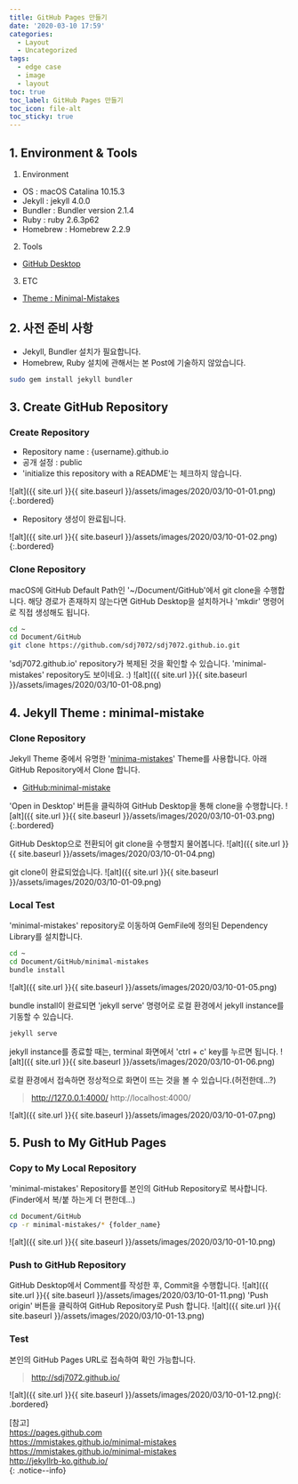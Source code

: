 ```yaml
---
title: GitHub Pages 만들기
date: '2020-03-10 17:59'
categories:
  - Layout
  - Uncategorized
tags:
  - edge case
  - image
  - layout
toc: true
toc_label: GitHub Pages 만들기
toc_icon: file-alt
toc_sticky: true
---
```


## 1. Environment & Tools
1. Environment
- OS : macOS Catalina 10.15.3
- Jekyll : jekyll 4.0.0
- Bundler : Bundler version 2.1.4
- Ruby : ruby 2.6.3p62
- Homebrew : Homebrew 2.2.9

2. Tools
- [GitHub Desktop](https://desktop.github.com)

3. ETC
- [Theme : Minimal-Mistakes](https://github.com/mmistakes/minimal-mistakes)


## 2. 사전 준비 사항
- Jekyll, Bundler 설치가 필요합니다.
- Homebrew, Ruby 설치에 관해서는 본 Post에 기술하지 않았습니다.

```bash
sudo gem install jekyll bundler
```


## 3. Create GitHub Repository
### Create Repository
- Repository name : {username}.github.io
- 공개 설정 : public
- 'initialize this repository with a README'는 체크하지 않습니다.

![alt]({{ site.url }}{{ site.baseurl }}/assets/images/2020/03/10-01-01.png){:.bordered}

- Repository 생성이 완료됩니다.

![alt]({{ site.url }}{{ site.baseurl }}/assets/images/2020/03/10-01-02.png){:.bordered}


### Clone Repository
macOS에 GitHub Default Path인 '~/Document/GitHub'에서 git clone을 수행합니다.
해당 경로가 존재하지 않는다면 GitHub Desktop을 설치하거나 'mkdir' 명령어로 직접 생성해도 됩니다.
```bash
cd ~
cd Document/GitHub
git clone https://github.com/sdj7072/sdj7072.github.io.git
```
'sdj7072.github.io' repository가 복제된 것을 확인할 수 있습니다.
'minimal-mistakes' repository도 보이네요. :)
![alt]({{ site.url }}{{ site.baseurl }}/assets/images/2020/03/10-01-08.png)


## 4. Jekyll Theme : minimal-mistake
### Clone Repository
Jekyll Theme 중에서 유명한 '[minima-mistakes](https://mmistakes.github.io/minimal-mistakes/)' Theme를 사용합니다.
아래 GitHub Repository에서 Clone 합니다.
* [GitHub:minimal-mistake](https://github.com/mmistakes/minimal-mistakes)

'Open in Desktop' 버튼을 클릭하여 GitHub Desktop을 통해 clone을 수행합니다.
![alt]({{ site.url }}{{ site.baseurl }}/assets/images/2020/03/10-01-03.png){:.bordered}

GitHub Desktop으로 전환되어 git clone을 수행할지 물어봅니다.
![alt]({{ site.url }}{{ site.baseurl }}/assets/images/2020/03/10-01-04.png)

git clone이 완료되었습니다.
![alt]({{ site.url }}{{ site.baseurl }}/assets/images/2020/03/10-01-09.png)

### Local Test
'minimal-mistakes' repository로 이동하여 GemFile에 정의된 Dependency Library를 설치합니다.
```bash
cd ~
cd Document/GitHub/minimal-mistakes
bundle install
```
![alt]({{ site.url }}{{ site.baseurl }}/assets/images/2020/03/10-01-05.png)

bundle install이 완료되면 'jekyll serve' 명령어로 로컬 환경에서 jekyll instance를 기동할 수 있습니다.
```bash
jekyll serve
```
jekyll instance를 종료할 때는, terminal 화면에서 'ctrl + c' key를 누르면 됩니다.
![alt]({{ site.url }}{{ site.baseurl }}/assets/images/2020/03/10-01-06.png)

로컬 환경에서 접속하면 정상적으로 화면이 뜨는 것을 볼 수 있습니다.(허전한데...?)
> http://127.0.0.1:4000/
> http://localhost:4000/

![alt]({{ site.url }}{{ site.baseurl }}/assets/images/2020/03/10-01-07.png)


## 5. Push to My GitHub Pages
### Copy to My Local Repository
'minimal-mistakes' Repository를 본인의 GitHub Repository로 복사합니다.
(Finder에서 복/붙 하는게 더 편한데...)
```bash
cd Document/GitHub
cp -r minimal-mistakes/* {folder_name}
```
![alt]({{ site.url }}{{ site.baseurl }}/assets/images/2020/03/10-01-10.png)

### Push to GitHub Repository
GitHub Desktop에서 Comment를 작성한 후, Commit을 수행합니다.
![alt]({{ site.url }}{{ site.baseurl }}/assets/images/2020/03/10-01-11.png)
'Push origin' 버튼을 클릭하여 GitHub Repository로 Push 합니다.
![alt]({{ site.url }}{{ site.baseurl }}/assets/images/2020/03/10-01-13.png)

### Test
본인의 GitHub Pages URL로 접속하여 확인 가능합니다.
> http://sdj7072.github.io/

![alt]({{ site.url }}{{ site.baseurl }}/assets/images/2020/03/10-01-12.png){: .bordered}

<div>
[참고]
<br><a href="https://pages.github.com">https://pages.github.com</a>
<br><a href="https://mmistakes.github.io/minimal-mistakes">https://mmistakes.github.io/minimal-mistakes</a>
<br><a href="https://github.com/mmistakes/minimal-mistakes">https://mmistakes.github.io/minimal-mistakes</a>
<br><a href="http://jekyllrb-ko.github.io/">http://jekyllrb-ko.github.io/</a>
</div>{: .notice--info}

